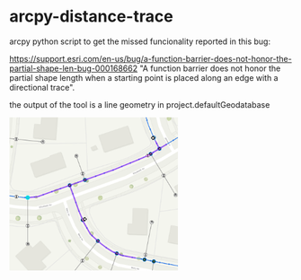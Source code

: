 # arcpy-distance-trace
arcpy python script to get the missed funcionality reported in this bug:

https://support.esri.com/en-us/bug/a-function-barrier-does-not-honor-the-partial-shape-len-bug-000168662
"A function barrier does not honor the partial shape length when a starting point is placed along an edge with a directional trace".

the output of the tool is a line geometry in project.defaultGeodatabase

<img src="/images/distancetrace.png" alt="trace" width="300">



